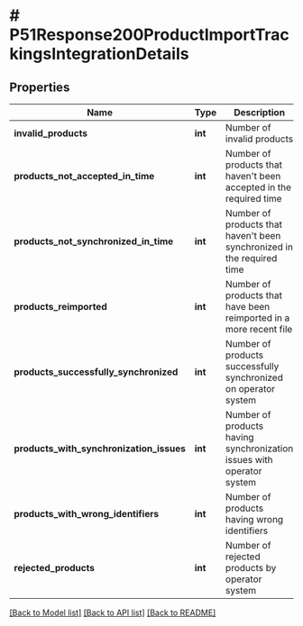 # # P51Response200ProductImportTrackingsIntegrationDetails

## Properties

Name | Type | Description | Notes
------------ | ------------- | ------------- | -------------
**invalid_products** | **int** | Number of invalid products | [optional]
**products_not_accepted_in_time** | **int** | Number of products that haven&#39;t been accepted in the required time | [optional]
**products_not_synchronized_in_time** | **int** | Number of products that haven&#39;t been synchronized in the required time | [optional]
**products_reimported** | **int** | Number of products that have been reimported in a more recent file | [optional]
**products_successfully_synchronized** | **int** | Number of products successfully synchronized on operator system | [optional]
**products_with_synchronization_issues** | **int** | Number of products having synchronization issues with operator system | [optional]
**products_with_wrong_identifiers** | **int** | Number of products having wrong identifiers | [optional]
**rejected_products** | **int** | Number of rejected products by operator system | [optional]

[[Back to Model list]](../../README.md#models) [[Back to API list]](../../README.md#endpoints) [[Back to README]](../../README.md)
